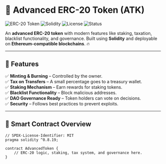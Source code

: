# 🚀 Advanced ERC-20 Token (ATK)

![ERC-20 Token](https://img.shields.io/badge/ERC--20-Token-blue.svg)
![Solidity](https://img.shields.io/badge/Solidity-%5E0.8.19-black.svg)
![License](https://img.shields.io/badge/License-MIT-green.svg)
![Status](https://img.shields.io/badge/Status-Active-brightgreen.svg)

An **advanced ERC-20 token** with modern features like staking, taxation, blacklist functionality, and governance. Built using **Solidity** and deployable on **Ethereum-compatible blockchains**. 🔥  

---

## 🌟 **Features**
✅ **Minting & Burning** – Controlled by the owner.  
✅ **Tax on Transfers** – A small percentage goes to a treasury wallet.  
✅ **Staking Mechanism** – Earn rewards for staking tokens.  
✅ **Blacklist Functionality** – Block malicious addresses.  
✅ **DAO Governance Ready** – Token holders can vote on decisions.  
✅ **Security** – Follows best practices to prevent exploits.  

---

## 📜 **Smart Contract Overview**
```solidity
// SPDX-License-Identifier: MIT
pragma solidity ^0.8.19;

contract AdvancedToken {
    // ERC-20 logic, staking, tax system, and governance here.
}
